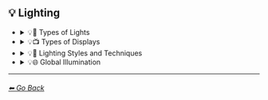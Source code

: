 ## 💡 Lighting

- <details><summary>💡🏮 Types of Lights</summary>

    | Keyword        | Example      |
    | ------------- |:-------------:|
    |Spotlight| <img src="https://github.com/willwulfken/MidJourney-Styles-and-Keywords/blob/main/Images/MidJourney%20Styles%20(sphere)/sphere_spotlight.png?raw=true" width="256" /> | 
    |Frontlight| <img src="https://github.com/willwulfken/MidJourney-Styles-and-Keywords/blob/main/Images/MidJourney%20Styles%20(sphere)/sphere_frontlight.png?raw=true" width="256" /> |
    |Halfrear Lighting| <img src="https://github.com/willwulfken/MidJourney-Styles-and-Keywords/blob/main/Images/MidJourney%20Styles%20(sphere)/sphere_halfrearlighting.png?raw=true" width="256" /> |
    |Backlight| <img src="https://github.com/willwulfken/MidJourney-Styles-and-Keywords/blob/main/Images/MidJourney%20Styles%20(sphere)/sphere_backlight.png?raw=true" width="256" /> | 
    |Rim Lights| <img src="https://github.com/willwulfken/MidJourney-Styles-and-Keywords/blob/main/Images/MidJourney%20Styles%20(sphere)/sphere_rimlights.png?raw=true" width="256" /> |
    |Rim Lighting| <img src="https://github.com/willwulfken/MidJourney-Styles-and-Keywords/blob/main/Images/MidJourney%20Styles%20(sphere)/sphere_RimLighting.png?raw=true" width="256" /> |
	|Floodlight| <img src="https://github.com/willwulfken/MidJourney-Styles-and-Keywords/blob/main/Images/MidJourney%20Styles%20(sphere)/sphere_Floodlight.png?raw=true" width="256" /> |
	|Marquee| <img src="https://github.com/willwulfken/MidJourney-Styles-and-Keywords/blob/main/Images/MidJourney%20Styles%20(sphere)/sphere_Marquee.png?raw=true" width="256" /> |
	|Strobe| <img src="https://github.com/willwulfken/MidJourney-Styles-and-Keywords/blob/main/Images/MidJourney%20Styles%20(sphere)/sphere_Strobe.png?raw=true" width="256" /> |
	|Strobe Light| <img src="https://github.com/willwulfken/MidJourney-Styles-and-Keywords/blob/main/Images/MidJourney%20Styles%20(sphere)/sphere_StrobeLight.png?raw=true" width="256" /> |
	|Stroboscope| <img src="https://github.com/willwulfken/MidJourney-Styles-and-Keywords/blob/main/Images/MidJourney%20Styles%20(sphere)/sphere_Stroboscope.png?raw=true" width="256" /> |
    |Bright| <img src="https://github.com/willwulfken/MidJourney-Styles-and-Keywords/blob/main/Images/MidJourney%20Styles%20(sphere)/sphere_bright.png?raw=true" width="256" /> | 
    |Ultrabright| <img src="https://github.com/willwulfken/MidJourney-Styles-and-Keywords/blob/main/Images/MidJourney%20Styles%20(sphere)/sphere_ultrabright.png?raw=true" width="256" /> | 
    |Crepuscular Rays| <img src="https://github.com/willwulfken/MidJourney-Styles-and-Keywords/blob/main/Images/MidJourney%20Styles%20(sphere)/sphere_Crepuscularrays.png?raw=true" width="256" /> | 
    |Rays of Shimmering Light| <img src="https://github.com/willwulfken/MidJourney-Styles-and-Keywords/blob/main/Images/MidJourney%20Styles%20(sphere)/sphere_raysofshimmeringlight.png?raw=true" width="256" /> |
    |Incandescent| <img src="https://github.com/willwulfken/MidJourney-Styles-and-Keywords/blob/main/Images/MidJourney%20Styles%20(sphere)/sphere_Incandescent.png?raw=true" width="256" /> |
    |Fluorescent| <img src="https://github.com/willwulfken/MidJourney-Styles-and-Keywords/blob/main/Images/MidJourney%20Styles%20(sphere)/sphere_Fluorescent.png?raw=true" width="256" /> |
    |Fluorescent Lamp| <img src="https://github.com/willwulfken/MidJourney-Styles-and-Keywords/blob/main/Images/MidJourney%20Styles%20(sphere)/sphere_FluorescentLamp.png?raw=true" width="256" /> |
    |Glow Stick| <img src="https://github.com/willwulfken/MidJourney-Styles-and-Keywords/blob/main/Images/MidJourney%20Styles%20(sphere)/sphere_GlowStick.png?raw=true" width="256" /> |
	|Plasma Globe| <img src="https://github.com/willwulfken/MidJourney-Styles-and-Keywords/blob/main/Images/MidJourney%20Styles%20(sphere)/sphere_PlasmaGlobe.png?raw=true" width="256" /> |
	|Tesla Coil| <img src="https://github.com/willwulfken/MidJourney-Styles-and-Keywords/blob/main/Images/MidJourney%20Styles%20(sphere)/sphere_TeslaCoil.png?raw=true" width="256" /> |
	|Electric Arc| <img src="https://github.com/willwulfken/MidJourney-Styles-and-Keywords/blob/main/Images/MidJourney%20Styles%20(sphere)/sphere_ElectricArc.png?raw=true" width="256" /> |
	|Crackle Tube| <img src="https://github.com/willwulfken/MidJourney-Styles-and-Keywords/blob/main/Images/MidJourney%20Styles%20(sphere)/sphere_CrackleTube.png?raw=true" width="256" /> |
    |Edison Bulb| <img src="https://github.com/willwulfken/MidJourney-Styles-and-Keywords/blob/main/Images/MidJourney%20Styles%20(sphere)/sphere_EdisonBulb.png?raw=true" width="256" /> |
    |Vacuum Tube Lamp| <img src="https://github.com/willwulfken/MidJourney-Styles-and-Keywords/blob/main/Images/MidJourney%20Styles%20(sphere)/sphere_VacuumTubeLamp.png?raw=true" width="256" /> |
    |Nixie Tube| <img src="https://github.com/willwulfken/MidJourney-Styles-and-Keywords/blob/main/Images/MidJourney%20Styles%20(sphere)/sphere_NixieTube.png?raw=true" width="256" /> |
    |Halogen| <img src="https://github.com/willwulfken/MidJourney-Styles-and-Keywords/blob/main/Images/MidJourney%20Styles%20(sphere)/sphere_Halogen.png?raw=true" width="256" /> |
    |Halogen Lamp| <img src="https://github.com/willwulfken/MidJourney-Styles-and-Keywords/blob/main/Images/MidJourney%20Styles%20(sphere)/sphere_HalogenLamp.png?raw=true" width="256" /> |
    |Neon Lamp| <img src="https://github.com/willwulfken/MidJourney-Styles-and-Keywords/blob/main/Images/MidJourney%20Styles%20(sphere)/sphere_NeonLamp.png?raw=true" width="256" /> |
    |Xenon Lamp| <img src="https://github.com/willwulfken/MidJourney-Styles-and-Keywords/blob/main/Images/MidJourney%20Styles%20(sphere)/sphere_XenonLamp.png?raw=true" width="256" /> |
    |Krypton Lamp| <img src="https://github.com/willwulfken/MidJourney-Styles-and-Keywords/blob/main/Images/MidJourney%20Styles%20(sphere)/sphere_KryptonLamp.png?raw=true" width="256" /> |
    |Argon Lamp| <img src="https://github.com/willwulfken/MidJourney-Styles-and-Keywords/blob/main/Images/MidJourney%20Styles%20(sphere)/sphere_ArgonLamp.png?raw=true" width="256" /> |
    |Helium Lamp| <img src="https://github.com/willwulfken/MidJourney-Styles-and-Keywords/blob/main/Images/MidJourney%20Styles%20(sphere)/sphere_HeliumLamp.png?raw=true" width="256" /> |
	|Carbide Lamp| <img src="https://github.com/willwulfken/MidJourney-Styles-and-Keywords/blob/main/Images/MidJourney%20Styles%20(sphere)/sphere_CarbideLamp.png?raw=true" width="256" /> |
	|Argand Lamp| <img src="https://github.com/willwulfken/MidJourney-Styles-and-Keywords/blob/main/Images/MidJourney%20Styles%20(sphere)/sphere_ArgandLamp.png?raw=true" width="256" /> |
	|Diya Lamp| <img src="https://github.com/willwulfken/MidJourney-Styles-and-Keywords/blob/main/Images/MidJourney%20Styles%20(sphere)/sphere_DiyaLamp.png?raw=true" width="256" /> |
	|Lantern| <img src="https://github.com/willwulfken/MidJourney-Styles-and-Keywords/blob/main/Images/MidJourney%20Styles%20(sphere)/sphere_Lantern.png?raw=true" width="256" /> |
	|Schwarz Lantern| <img src="https://github.com/willwulfken/MidJourney-Styles-and-Keywords/blob/main/Images/MidJourney%20Styles%20(sphere)/sphere_Schwarzlantern.png?raw=true" width="256" /> |
	|Nightlight| <img src="https://github.com/willwulfken/MidJourney-Styles-and-Keywords/blob/main/Images/MidJourney%20Styles%20(sphere)/sphere_Nightlight.png?raw=true" width="256" /> |
	|Christmas Lights| <img src="https://github.com/willwulfken/MidJourney-Styles-and-Keywords/blob/main/Images/MidJourney%20Styles%20(sphere)/sphere_ChristmasLights.png?raw=true" width="256" /> |
    |Optical Fiber| <img src="https://github.com/willwulfken/MidJourney-Styles-and-Keywords/blob/main/Images/MidJourney%20Styles%20(sphere)/sphere_OpticalFiber.png?raw=true" width="256" /> |
	|Electroluminescent Wire| <img src="https://github.com/willwulfken/MidJourney-Styles-and-Keywords/blob/main/Images/MidJourney%20Styles%20(sphere)/sphere_ElectroluminescentWire.png?raw=true" width="256" /> |
	|Laser| <img src="https://github.com/willwulfken/MidJourney-Styles-and-Keywords/blob/main/Images/MidJourney%20Styles%20(sphere)/sphere_Laser.png?raw=true" width="256" /> |
	|Flare| <img src="https://github.com/willwulfken/MidJourney-Styles-and-Keywords/blob/main/Images/MidJourney%20Styles%20(sphere)/sphere_Flare.png?raw=true" width="256" /> |
    |Infrared| <img src="https://github.com/willwulfken/MidJourney-Styles-and-Keywords/blob/main/Images/MidJourney%20Styles%20(sphere)/sphere_infrared.png?raw=true" width="256" /> | 
    |Ultraviolet| <img src="https://github.com/willwulfken/MidJourney-Styles-and-Keywords/blob/main/Images/MidJourney%20Styles%20(sphere)/sphere_ultraviolet.png?raw=true" width="256" /> | 
    |UV| <img src="https://github.com/willwulfken/MidJourney-Styles-and-Keywords/blob/main/Images/MidJourney%20Styles%20(sphere)/sphere_UV.png?raw=true" width="256" /> | 
	|X-Ray| <img src="https://github.com/willwulfken/MidJourney-Styles-and-Keywords/blob/main/Images/MidJourney%20Styles%20(sphere)/sphere_X-Ray.png?raw=true" width="256" /> |

    </details>


- <details><summary>💡📺 Types of Displays</summary>

    | Keyword        | Example      |
    | ------------- |:-------------:|
    |CRT| <img src="https://github.com/willwulfken/MidJourney-Styles-and-Keywords/blob/main/Images/MidJourney%20Styles%20(sphere)/sphere_CRT.png?raw=true" width="256" /> | 
    |LCD| <img src="https://github.com/willwulfken/MidJourney-Styles-and-Keywords/blob/main/Images/MidJourney%20Styles%20(sphere)/sphere_LCD.png?raw=true" width="256" /> | 
    |LED| <img src="https://github.com/willwulfken/MidJourney-Styles-and-Keywords/blob/main/Images/MidJourney%20Styles%20(sphere)/sphere_LED.png?raw=true" width="256" /> | 
    |OLED| <img src="https://github.com/willwulfken/MidJourney-Styles-and-Keywords/blob/main/Images/MidJourney%20Styles%20(sphere)/sphere_OLED.png?raw=true" width="256" /> | 
	|AMOLED| <img src="https://github.com/willwulfken/MidJourney-Styles-and-Keywords/blob/main/Images/MidJourney%20Styles%20(sphere)/sphere_AMOLED.png?raw=true" width="256" /> |
	|7 Segment Display| <img src="https://github.com/willwulfken/MidJourney-Styles-and-Keywords/blob/main/Images/MidJourney%20Styles%20(sphere)/sphere_7SegmentDisplay.png?raw=true" width="256" /> |
	|Dot Matrix Display| <img src="https://github.com/willwulfken/MidJourney-Styles-and-Keywords/blob/main/Images/MidJourney%20Styles%20(sphere)/sphere_DotMatrixDisplay.png?raw=true" width="256" /> |
	|Electroluminescent Display| <img src="https://github.com/willwulfken/MidJourney-Styles-and-Keywords/blob/main/Images/MidJourney%20Styles%20(sphere)/sphere_ElectroluminescentDisplay.png?raw=true" width="256" /> |
	|Vacuum Fluorescent Display| <img src="https://github.com/willwulfken/MidJourney-Styles-and-Keywords/blob/main/Images/MidJourney%20Styles%20(sphere)/sphere_VacuumFluorescentDisplay.png?raw=true" width="256" /> |
	|Phosphor Display| <img src="https://github.com/willwulfken/MidJourney-Styles-and-Keywords/blob/main/Images/MidJourney%20Styles%20(sphere)/sphere_PhosphorDisplay.png?raw=true" width="256" /> |
	|Plasma Display| <img src="https://github.com/willwulfken/MidJourney-Styles-and-Keywords/blob/main/Images/MidJourney%20Styles%20(sphere)/sphere_PlasmaDisplay.png?raw=true" width="256" /> |
	|Quantum Dot| <img src="https://github.com/willwulfken/MidJourney-Styles-and-Keywords/blob/main/Images/MidJourney%20Styles%20(sphere)/sphere_QuantumDot.png?raw=true" width="256" /> |
	|Quantum Dot Display| <img src="https://github.com/willwulfken/MidJourney-Styles-and-Keywords/blob/main/Images/MidJourney%20Styles%20(sphere)/sphere_QuantumDotDisplay.png?raw=true" width="256" /> |

    </details>


- <details><summary>💡🔦 Lighting Styles and Techniques</summary>

    | Keyword        | Example      |
    | ------------- |:-------------:|
    |Moody Lighting| <img src="https://github.com/willwulfken/MidJourney-Styles-and-Keywords/blob/main/Images/MidJourney%20Styles%20(sphere)/sphere_moodylighting.png?raw=true" width="256" /> | 
    |Cinematic Lighting| <img src="https://github.com/willwulfken/MidJourney-Styles-and-Keywords/blob/main/Images/MidJourney%20Styles%20(sphere)/sphere_cinematiclighting.png?raw=true" width="256" /> | 
    |Studio Lighting| <img src="https://github.com/willwulfken/MidJourney-Styles-and-Keywords/blob/main/Images/MidJourney%20Styles%20(sphere)/sphere_studiolighting.png?raw=true" width="256" /> | 
    |Soft Lighting| <img src="https://github.com/willwulfken/MidJourney-Styles-and-Keywords/blob/main/Images/MidJourney%20Styles%20(sphere)/sphere_softlighting.png?raw=true" width="256" /> | 
    |Hard Lighting| <img src="https://github.com/willwulfken/MidJourney-Styles-and-Keywords/blob/main/Images/MidJourney%20Styles%20(sphere)/sphere_hardlighting.png?raw=true" width="256" /> | 
    |Volumetric Lighting| <img src="https://github.com/willwulfken/MidJourney-Styles-and-Keywords/blob/main/Images/MidJourney%20Styles%20(sphere)/sphere_volumetriclighting.png?raw=true" width="256" /> | 
    |Volumetric| <img src="https://github.com/willwulfken/MidJourney-Styles-and-Keywords/blob/main/Images/MidJourney%20Styles%20(sphere)/sphere_volumetric.png?raw=true" width="256" /> | 
    |Rembrandt Lighting| <img src="https://github.com/willwulfken/MidJourney-Styles-and-Keywords/blob/main/Images/MidJourney%20Styles%20(sphere)/sphere_rembrandtlighting.png?raw=true" width="256" /> |
    |Split Lighting| <img src="https://github.com/willwulfken/MidJourney-Styles-and-Keywords/blob/main/Images/MidJourney%20Styles%20(sphere)/sphere_splitlighting.png?raw=true" width="256" /> |
    |Beautiful Lighting| <img src="https://github.com/willwulfken/MidJourney-Styles-and-Keywords/blob/main/Images/MidJourney%20Styles%20(sphere)/sphere_beautifullighting.png?raw=true" width="256" /> |
	|Accent Lighting| <img src="https://github.com/willwulfken/MidJourney-Styles-and-Keywords/blob/main/Images/MidJourney%20Styles%20(sphere)/sphere_AccentLighting.png?raw=true" width="256" /> |

    </details>


- <details><summary>💡🌐 Global Illumination</summary>

    | Keyword        | Example      |
    | ------------- |:-------------:|
    |Global Illumination| <img src="https://github.com/willwulfken/MidJourney-Styles-and-Keywords/blob/main/Images/MidJourney%20Styles%20(sphere)/sphere_GlobalIllumination.png?raw=true" width="256" /> | 
    |Lumen Global Illumination| <img src="https://github.com/willwulfken/MidJourney-Styles-and-Keywords/blob/main/Images/MidJourney%20Styles%20(sphere)/sphere_LumenGlobalIllumination.png?raw=true" width="256" /> | 
    |Screen Space Global Illumination| <img src="https://github.com/willwulfken/MidJourney-Styles-and-Keywords/blob/main/Images/MidJourney%20Styles%20(sphere)/sphere_ScreenSpaceGlobalIllumination.png?raw=true" width="256" /> | 
    |Ray Tracing Global Illumination| <img src="https://github.com/willwulfken/MidJourney-Styles-and-Keywords/blob/main/Images/MidJourney%20Styles%20(sphere)/sphere_RayTracingGlobalIllumination.png?raw=true" width="256" /> | 

    </details>


---
###### [⬅ Go Back](https://github.com/willwulfken/MidJourney-Styles-and-Keywords/blob/main/README.md)

